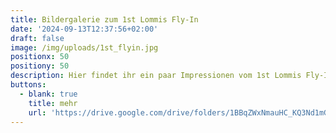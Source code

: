 ```yaml
---
title: Bildergalerie zum 1st Lommis Fly-In
date: '2024-09-13T12:37:56+02:00'
draft: false
image: /img/uploads/1st_flyin.jpg
positionx: 50
positiony: 50
description: Hier findet ihr ein paar Impressionen vom 1st Lommis Fly-In.
buttons:
  - blank: true
    title: mehr
    url: 'https://drive.google.com/drive/folders/1BBqZWxNmauHC_KQ3Nd1mGZjX2J8r-lu7'
---
```


